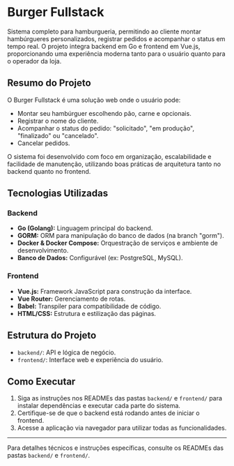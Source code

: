 # Burger Fullstack

Sistema completo para hamburgueria, permitindo ao cliente montar hambúrgueres personalizados, registrar pedidos e acompanhar o status em tempo real. O projeto integra backend em Go e frontend em Vue.js, proporcionando uma experiência moderna tanto para o usuário quanto para o operador da loja.

## Resumo do Projeto
O Burger Fullstack é uma solução web onde o usuário pode:
- Montar seu hambúrguer escolhendo pão, carne e opcionais.
- Registrar o nome do cliente.
- Acompanhar o status do pedido: "solicitado", "em produção", "finalizado" ou "cancelado".
- Cancelar pedidos.

O sistema foi desenvolvido com foco em organização, escalabilidade e facilidade de manutenção, utilizando boas práticas de arquitetura tanto no backend quanto no frontend.

## Tecnologias Utilizadas

### Backend
- **Go (Golang):** Linguagem principal do backend.
- **GORM:** ORM para manipulação do banco de dados (na branch "gorm").
- **Docker & Docker Compose:** Orquestração de serviços e ambiente de desenvolvimento.
- **Banco de Dados:** Configurável (ex: PostgreSQL, MySQL).

### Frontend
- **Vue.js:** Framework JavaScript para construção da interface.
- **Vue Router:** Gerenciamento de rotas.
- **Babel:** Transpiler para compatibilidade de código.
- **HTML/CSS:** Estrutura e estilização das páginas.

## Estrutura do Projeto
- `backend/`: API e lógica de negócio.
- `frontend/`: Interface web e experiência do usuário.

## Como Executar
1. Siga as instruções nos READMEs das pastas `backend/` e `frontend/` para instalar dependências e executar cada parte do sistema.
2. Certifique-se de que o backend está rodando antes de iniciar o frontend.
3. Acesse a aplicação via navegador para utilizar todas as funcionalidades.

---
Para detalhes técnicos e instruções específicas, consulte os READMEs das pastas `backend/` e `frontend/`.